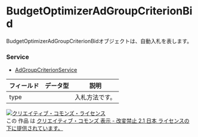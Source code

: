 # BudgetOptimizerAdGroupCriterionBid
BudgetOptimizerAdGroupCriterionBidオブジェクトは、自動入札を表します。
### Service
+ [AdGroupCriterionService](../services/AdGroupCriterionService.md)

| フィールド | データ型 | 説明 | 
|---|---|---|
| type| | 入札方法です。 |
<a rel="license" href="http://creativecommons.org/licenses/by-nd/2.1/jp/"><img alt="クリエイティブ・コモンズ・ライセンス" style="border-width:0" src="https://i.creativecommons.org/l/by-nd/2.1/jp/88x31.png" /></a><br />この 作品 は <a rel="license" href="http://creativecommons.org/licenses/by-nd/2.1/jp/">クリエイティブ・コモンズ 表示 - 改変禁止 2.1 日本 ライセンスの下に提供されています。</a>
